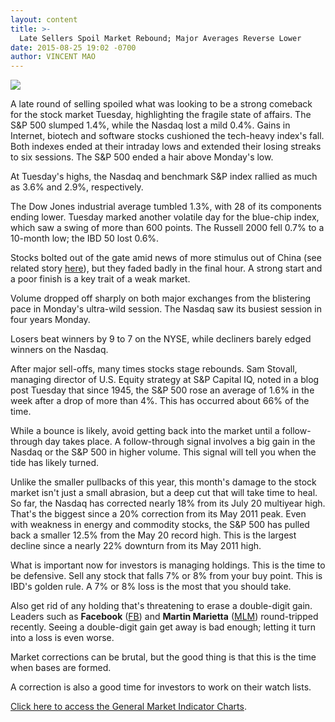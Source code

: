 ```yaml
---
layout: content
title: >-
  Late Sellers Spoil Market Rebound; Major Averages Reverse Lower
date: 2015-08-25 19:02 -0700
author: VINCENT MAO
---
```






![](https://www.investors.com/wp-content/uploads/ibd-migrated-images/MPv_150826_635761137635780552.png)









  

A late round of selling spoiled what was looking to be a strong comeback for the stock market Tuesday, highlighting the fragile state of affairs. The S&P 500 slumped 1.4%, while the Nasdaq lost a mild 0.4%. Gains in Internet, biotech and software stocks cushioned the tech-heavy index's fall. Both indexes ended at their intraday lows and extended their losing streaks to six sessions. The S&P 500 ended a hair above Monday's low.

  

At Tuesday's highs, the Nasdaq and benchmark S&P index rallied as much as 3.6% and 2.9%, respectively.

  

The Dow Jones industrial average tumbled 1.3%, with 28 of its components ending lower. Tuesday marked another volatile day for the blue-chip index, which saw a swing of more than 600 points. The Russell 2000 fell 0.7% to a 10-month low; the IBD 50 lost 0.6%.

  

Stocks bolted out of the gate amid news of more stimulus out of China (see related story [here](http://news.investors.com/economy/082515-768110-pboc-eases-as-markets-reel-but-priorities-conflict.htm)), but they faded badly in the final hour. A strong start and a poor finish is a key trait of a weak market.

  

Volume dropped off sharply on both major exchanges from the blistering pace in Monday's ultra-wild session. The Nasdaq saw its busiest session in four years Monday.

  

Losers beat winners by 9 to 7 on the NYSE, while decliners barely edged winners on the Nasdaq.

  

After major sell-offs, many times stocks stage rebounds. Sam Stovall, managing director of U.S. Equity strategy at S&P Capital IQ, noted in a blog post Tuesday that since 1945, the S&P 500 rose an average of 1.6% in the week after a drop of more than 4%. This has occurred about 66% of the time.

  

While a bounce is likely, avoid getting back into the market until a follow-through day takes place. A follow-through signal involves a big gain in the Nasdaq or the S&P 500 in higher volume. This signal will tell you when the tide has likely turned.

  

Unlike the smaller pullbacks of this year, this month's damage to the stock market isn't just a small abrasion, but a deep cut that will take time to heal. So far, the Nasdaq has corrected nearly 18% from its July 20 multiyear high. That's the biggest since a 20% correction from its May 2011 peak. Even with weakness in energy and commodity stocks, the S&P 500 has pulled back a smaller 12.5% from the May 20 record high. This is the largest decline since a nearly 22% downturn from its May 2011 high.

  

What is important now for investors is managing holdings. This is the time to be defensive. Sell any stock that falls 7% or 8% from your buy point. This is IBD's golden rule. A 7% or 8% loss is the most that you should take.

  

Also get rid of any holding that's threatening to erase a double-digit gain. Leaders such as **Facebook** ([FB](https://research.investors.com/quote.aspx?symbol=FB)) and **Martin Marietta** ([MLM](https://research.investors.com/quote.aspx?symbol=MLM)) round-tripped recently. Seeing a double-digit gain get away is bad enough; letting it turn into a loss is even worse.

  

Market corrections can be brutal, but the good thing is that this is the time when bases are formed.

  

A correction is also a good time for investors to work on their watch lists.

  

[Click here to access the General Market Indicator Charts](https://www.investors.com/pdf/GMI_082615.pdf).





